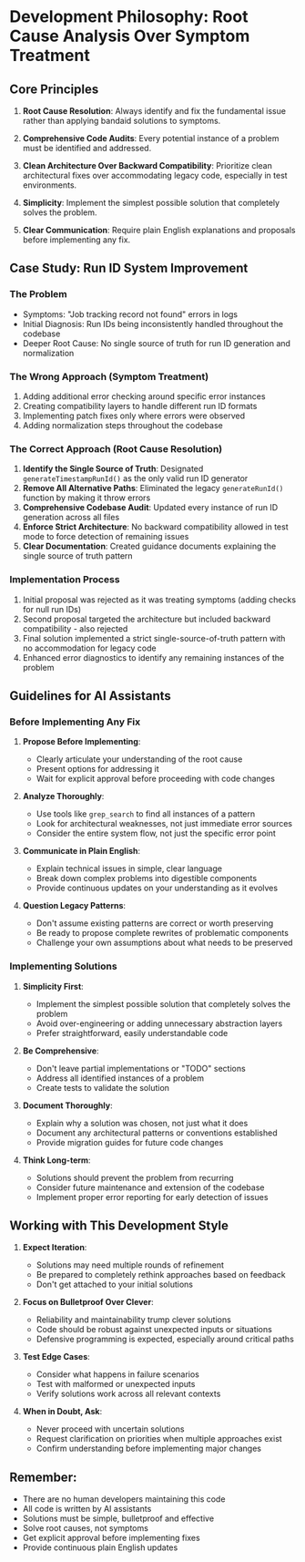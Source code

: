 # Development Philosophy: Root Cause Analysis Over Symptom Treatment

## Core Principles

1. **Root Cause Resolution**: Always identify and fix the fundamental issue rather than applying bandaid solutions to symptoms.

2. **Comprehensive Code Audits**: Every potential instance of a problem must be identified and addressed.

3. **Clean Architecture Over Backward Compatibility**: Prioritize clean architectural fixes over accommodating legacy code, especially in test environments.

4. **Simplicity**: Implement the simplest possible solution that completely solves the problem.

5. **Clear Communication**: Require plain English explanations and proposals before implementing any fix.

## Case Study: Run ID System Improvement

### The Problem
- Symptoms: "Job tracking record not found" errors in logs
- Initial Diagnosis: Run IDs being inconsistently handled throughout the codebase
- Deeper Root Cause: No single source of truth for run ID generation and normalization

### The Wrong Approach (Symptom Treatment)
1. Adding additional error checking around specific error instances
2. Creating compatibility layers to handle different run ID formats
3. Implementing patch fixes only where errors were observed
4. Adding normalization steps throughout the codebase

### The Correct Approach (Root Cause Resolution)
1. **Identify the Single Source of Truth**: Designated `generateTimestampRunId()` as the only valid run ID generator
2. **Remove All Alternative Paths**: Eliminated the legacy `generateRunId()` function by making it throw errors
3. **Comprehensive Codebase Audit**: Updated every instance of run ID generation across all files
4. **Enforce Strict Architecture**: No backward compatibility allowed in test mode to force detection of remaining issues
5. **Clear Documentation**: Created guidance documents explaining the single source of truth pattern

### Implementation Process
1. Initial proposal was rejected as it was treating symptoms (adding checks for null run IDs)
2. Second proposal targeted the architecture but included backward compatibility - also rejected
3. Final solution implemented a strict single-source-of-truth pattern with no accommodation for legacy code
4. Enhanced error diagnostics to identify any remaining instances of the problem

## Guidelines for AI Assistants

### Before Implementing Any Fix

1. **Propose Before Implementing**:
   - Clearly articulate your understanding of the root cause
   - Present options for addressing it
   - Wait for explicit approval before proceeding with code changes

2. **Analyze Thoroughly**:
   - Use tools like `grep_search` to find all instances of a pattern
   - Look for architectural weaknesses, not just immediate error sources
   - Consider the entire system flow, not just the specific error point

3. **Communicate in Plain English**:
   - Explain technical issues in simple, clear language
   - Break down complex problems into digestible components
   - Provide continuous updates on your understanding as it evolves

4. **Question Legacy Patterns**:
   - Don't assume existing patterns are correct or worth preserving
   - Be ready to propose complete rewrites of problematic components
   - Challenge your own assumptions about what needs to be preserved

### Implementing Solutions

1. **Simplicity First**:
   - Implement the simplest possible solution that completely solves the problem
   - Avoid over-engineering or adding unnecessary abstraction layers
   - Prefer straightforward, easily understandable code

2. **Be Comprehensive**:
   - Don't leave partial implementations or "TODO" sections
   - Address all identified instances of a problem
   - Create tests to validate the solution

3. **Document Thoroughly**:
   - Explain why a solution was chosen, not just what it does
   - Document any architectural patterns or conventions established
   - Provide migration guides for future code changes

4. **Think Long-term**:
   - Solutions should prevent the problem from recurring
   - Consider future maintenance and extension of the codebase
   - Implement proper error reporting for early detection of issues

## Working with This Development Style

1. **Expect Iteration**:
   - Solutions may need multiple rounds of refinement
   - Be prepared to completely rethink approaches based on feedback
   - Don't get attached to your initial solutions

2. **Focus on Bulletproof Over Clever**:
   - Reliability and maintainability trump clever solutions
   - Code should be robust against unexpected inputs or situations
   - Defensive programming is expected, especially around critical paths

3. **Test Edge Cases**:
   - Consider what happens in failure scenarios
   - Test with malformed or unexpected inputs
   - Verify solutions work across all relevant contexts

4. **When in Doubt, Ask**:
   - Never proceed with uncertain solutions
   - Request clarification on priorities when multiple approaches exist
   - Confirm understanding before implementing major changes

## Remember:
- There are no human developers maintaining this code
- All code is written by AI assistants
- Solutions must be simple, bulletproof and effective
- Solve root causes, not symptoms
- Get explicit approval before implementing fixes
- Provide continuous plain English updates